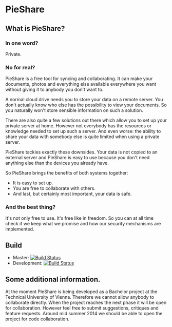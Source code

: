 # PieShare

## What is PieShare?

### In one word?
Private.

### No for real?
PieShare is a free tool for syncing and collaborating. It can make your documents, photos and everything else available everywhere you want without giving it to anybody you don’t want to.

A normal cloud drive needs you to store your data on a remote server. You don't actually know who else has the possibility to view your documents. So you naturally won't store sensible information on such a solution.

There are also quite a few solutions out there which allow you to set up your private server at home. However not everybody has the resources or knowledge needed to set up such a server. And even worse: the ability to share your data with somebody else is quite limited when using a private server.

PieShare tackles exactly these downsides. Your data is not copied to an external server and PieShare is easy to use because you don't need anything else than the devices you already have.

So PieShare brings the benefits of both systems together: 
- It is easy to set up. 
- You are free to collaborate with others. 
- And last, but certainly most important, your data is safe.

### And the best thing? 
It's not only free to use. It's free like in freedom. So you can at all time check if we keep what we promise and how our security mechanisms are implemented.

## Build
- Master: [![Build Status](https://travis-ci.org/vauvenal5/pieShare.svg?branch=master)](https://travis-ci.org/vauvenal5/pieShare)
- Development: [![Build Status](https://travis-ci.org/vauvenal5/pieShare.svg?branch=development)](https://travis-ci.org/vauvenal5/pieShare)

## Some additional information.
At the moment PieShare is being developed as a Bachelor project at the Technical University of Vienna. Therefore we cannot allow anybody to collaborate directly. When the project reaches the next phase it will be open for collaboration. However feel free to submit suggestions, critiques and feature requests. Around mid summer 2014 we should be able to open the project for code collaboration.

